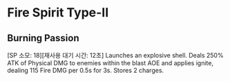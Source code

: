 # Fire Spirit Type-II

## Burning Passion

[SP 소모: 18][재사용 대기 시간: 12초] Launches an explosive shell. Deals 250% ATK of Physical DMG to enemies within the blast AOE and applies ignite, dealing 115 Fire DMG per 0.5s for 3s. Stores 2 charges.
